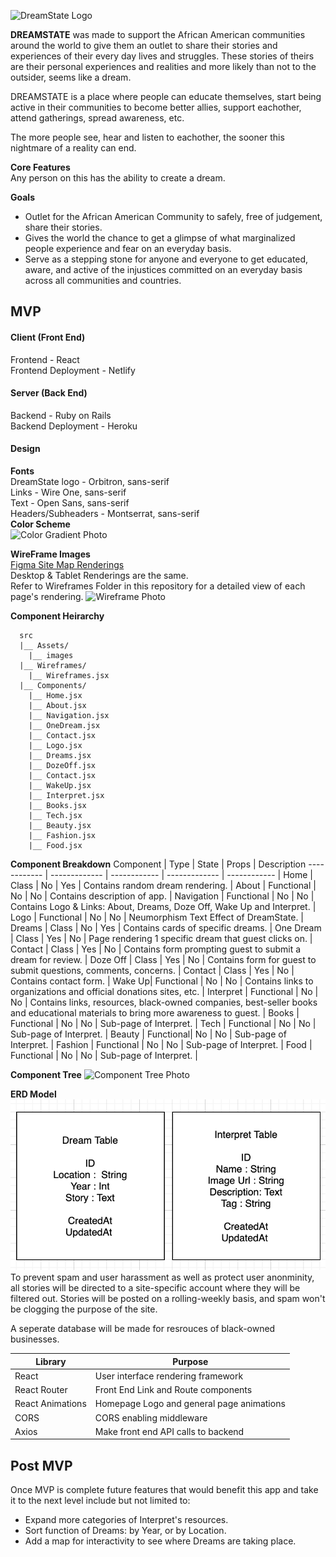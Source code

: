 ![DreamState Logo](./DreamStateHeader.png)


**DREAMSTATE** was made to support the African American communities around the world to give them an outlet to share their stories and experiences of their every day lives and struggles.  These stories of theirs are their personal experiences and realities and more likely than not to the outsider, seems like a dream.   

DREAMSTATE is a place where people can educate themselves, start being active in their communities to become better allies, support eachother, attend gatherings, spread awareness, etc.  

The more people see, hear and listen to eachother, the sooner this nightmare of a reality can end.

**Core Features**  
Any person on this has the ability to create a dream.  

**Goals**
* Outlet for the African American Community to safely, free of judgement, share their stories.
* Gives the world the chance to get a glimpse of what marginalized people experience and fear on an everyday basis.
* Serve as a stepping stone for anyone and everyone to get educated, aware, and active of the injustices committed on an everyday basis across all communities and countries.


## MVP 
#### Client (Front End)
Frontend - React  
Frontend Deployment - Netlify

#### Server (Back End)
Backend - Ruby on Rails  
Backend Deployment - Heroku

#### Design  
**Fonts**   
DreamState logo - Orbitron, sans-serif  
Links - Wire One, sans-serif  
Text - Open Sans, sans-serif  
Headers/Subheaders - Montserrat, sans-serif  
**Color Scheme**    
![Color Gradient Photo](./ColorGradient.jpg)   

**WireFrame Images**   
 [Figma Site Map Renderings](https://www.figma.com/file/A76wKnES6uQsjwS0CudKCx/DreamState?node-id=14%3A450)   
 Desktop & Tablet Renderings are the same.   
Refer to Wireframes Folder in this repository for a detailed view of each page's rendering.
![Wireframe Photo](./Wireframes/Landing.png)

**Component Heirarchy**

      src
      |__ Assets/
        |__ images
      |__ Wireframes/
        |__ Wireframes.jsx
      |__ Components/
        |__ Home.jsx
        |__ About.jsx
        |__ Navigation.jsx
        |__ OneDream.jsx
        |__ Contact.jsx
        |__ Logo.jsx
        |__ Dreams.jsx
        |__ DozeOff.jsx
        |__ Contact.jsx
        |__ WakeUp.jsx
        |__ Interpret.jsx
        |__ Books.jsx
        |__ Tech.jsx
        |__ Beauty.jsx
        |__ Fashion.jsx
        |__ Food.jsx

**Component Breakdown**
Component | Type | State | Props | Description
------------ | ------------- | ------------ | ------------- | ------------ |
Home | Class | No | Yes | Contains random dream rendering. |
About | Functional | No | No | Contains description of app. |
Navigation | Functional | No | No | Contains Logo & Links: About, Dreams, Doze Off, Wake Up and Interpret. |
Logo | Functional | No | No | Neumorphism Text Effect of DreamState. |
Dreams | Class | No | Yes | Contains cards of specific dreams. |
One Dream | Class | Yes | No | Page rendering 1 specific dream that guest clicks on. |
Contact | Class | Yes | No | Contains form prompting guest to submit a dream for review. |
Doze Off | Class | Yes | No | Contains form for guest to submit questions, comments, concerns. |
Contact | Class | Yes | No | Contains contact form. |
Wake Up| Functional | No | No | Contains links to organizations and official donations sites, etc.  |
Interpret | Functional | No | No | Contains links, resources, black-owned companies, best-seller books and educational materials to bring more awareness to guest. |
Books | Functional | No | No | Sub-page of Interpret. |
Tech | Functional | No | No | Sub-page of Interpret. |
Beauty | Functional| No | No | Sub-page of Interpret. |
Fashion | Functional | No | No | Sub-page of Interpret. |
Food | Functional | No | No | Sub-page of Interpret. |


**Component Tree**
![Component Tree Photo](./ComponentTree.png) 

**ERD Model**   
![ERD Model Photo](./ERDModel.png)   
To prevent spam and user harassment as well as protect user anonminity, all stories will be directed to a site-specific account where they will be filtered out.  Stories will be posted on a rolling-weekly basis, and spam won't be clogging the purpose of the site.   

A seperate database will be made for resrouces of black-owned businesses.

| Library | Purpose |
| ------------ | ------------ |
React | User interface rendering framework |
React Router | Front End Link and Route components|
React Animations | Homepage Logo and general page animations|
CORS | CORS enabling middleware |
Axios | Make front end API calls to backend |



## Post MVP
Once MVP is complete future features that would benefit this app and take it to the next level include but not limited to:

- Expand more categories of Interpret's resources.
- Sort function of Dreams: by Year, or by Location.
- Add a map for interactivity to see where Dreams are taking place.
